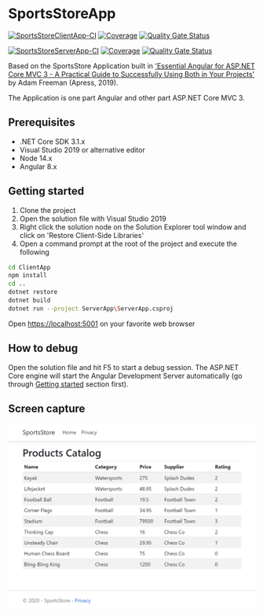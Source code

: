 # SportsStoreApp

[![SportsStoreClientApp-CI][SportsStoreClientApp-CI-status-badge]][SportsStoreClientApp-CI-status]
[![Coverage][Coverage-Status-badge]][Coverage-Status]
[![Quality Gate Status][Quality-Gate-Status-badge]][Quality-Gate-Status]

[![SportsStoreServerApp-CI][ServerApp-CI-status-badge]][ServerApp-CI-status]
[![Coverage][ServerApp-Coverage-status-badge]][ServerApp-Coverage-status]
[![Quality Gate Status][ServerApp-Quality-Gate-status-badge]][ServerApp-Quality-Gate-status]

Based on the SportsStore Application built in ['Essential Angular for ASP.NET Core MVC 3 - A Practical Guide to Successfully Using Both in Your Projects'](https://www.apress.com/9781484229156) by Adam Freeman (Apress, 2019).

The Application is one part Angular and other part ASP.NET Core MVC 3.

## Prerequisites

- .NET Core SDK 3.1.x
- Visual Studio 2019 or alternative editor
- Node 14.x
- Angular 8.x

## Getting started

1.	Clone the project
2.	Open the solution file with Visual Studio 2019
3.	Right click the solution node on the Solution Explorer tool window and click on 'Restore Client-Side Libraries'
4. Open a command prompt at the root of the project and execute the following

````bash
cd ClientApp
npm install
cd ..
dotnet restore
dotnet build
dotnet run --project ServerApp\ServerApp.csproj
````

Open <https://localhost:5001> on your favorite web browser

## How to debug

Open the solution file and hit F5 to start a debug session. The ASP.NET Core engine will start the Angular Development Server automatically (go through [Getting started](#getting-started) section first).

## Screen capture

![SportsStore Home][screenshot-sportsstore]

[SportsStoreClientApp-CI-status-badge]: https://github.com/feliperomero3/SportsStoreApp/workflows/SportsStoreClientApp-CI/badge.svg
[SportsStoreClientApp-CI-status]: https://github.com/feliperomero3/SportsStoreApp/actions?query=workflow:SportsStoreClientApp-CI
[Coverage-Status-badge]: https://sonarcloud.io/api/project_badges/measure?project=feliperomero3_SportsStoreApp_ClientApp&metric=coverage
[Coverage-Status]: https://sonarcloud.io/dashboard?id=feliperomero3_SportsStoreApp_ClientApp
[Quality-Gate-Status-badge]: https://sonarcloud.io/api/project_badges/measure?project=feliperomero3_SportsStoreApp_ClientApp&metric=alert_status
[Quality-Gate-Status]: https://sonarcloud.io/dashboard?id=feliperomero3_SportsStoreApp_ClientApp

[ServerApp-CI-status-badge]: https://dev.azure.com/feliperomeromx/Projects/_apis/build/status/feliperomero3.SportsStoreApp?branchName=master
[ServerApp-CI-status]: https://dev.azure.com/feliperomeromx/Projects/_build/latest?definitionId=10&branchName=master
[ServerApp-Coverage-status-badge]: https://sonarcloud.io/api/project_badges/measure?project=feliperomero3_SportsStoreApp_ServerApp&metric=coverage
[ServerApp-Coverage-status]: https://sonarcloud.io/dashboard?id=feliperomero3_SportsStoreApp_ServerApp
[ServerApp-Quality-Gate-status-badge]: https://sonarcloud.io/api/project_badges/measure?project=feliperomero3_SportsStoreApp_ServerApp&metric=alert_status
[ServerApp-Quality-Gate-status]: https://sonarcloud.io/dashboard?id=feliperomero3_SportsStoreApp_ServerApp

[screenshot-sportsstore]: .github/assets/screenshot-sportsstore.png
